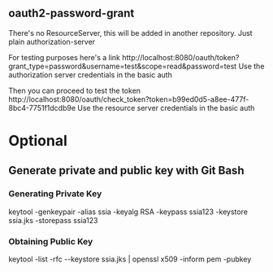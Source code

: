 ## oauth2-password-grant
There's no ResourceServer, this will be added in another repository. Just plain authorization-server

For testing purposes here's a link
http://localhost:8080/oauth/token?grant_type=password&username=test&scope=read&password=test
Use the authorization server credentials in the basic auth

Then you can proceed to test the token
http://localhost:8080/oauth/check_token?token=b99ed0d5-a8ee-477f-8bc4-7751f1dcdb9e
Use the resource server credentials in the basic auth


# Optional
## Generate private and public key with Git Bash

### Generating Private Key
keytool -genkeypair -alias ssia -keyalg RSA -keypass ssia123 -keystore ssia.jks -storepass ssia123

### Obtaining Public Key
keytool -list -rfc --keystore ssia.jks | openssl x509 -inform pem -pubkey
